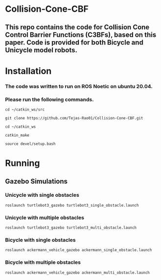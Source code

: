 # Collision-Cone-CBF

## This repo contains the code for Collision Cone Control Barrier Functions (C3BFs), based on this paper. Code is provided for both Bicycle and Unicycle model robots. 




# Installation

### The code was written to run on ROS Noetic on ubuntu 20.04. 
### Please run the following commands. 

```
cd ~/catkin_ws/src
```

```
git clone https://github.com/Tejas-Rao01/Collision-Cone-CBF.git
```
```
cd ~/catkin_ws 
```
```
catkin_make
```
```
source devel/setup.bash
```



# Running 

## Gazebo Simulations
### Unicycle with single obstacles
```
roslaunch turtlebot3_gazebo turtlebot3_single_obstacle.launch
```

### Unicycle with multiple obstacles
```
roslaunch turtlebot3_gazebo turtlebot3_multi_obstacle.launch
```
### Bicycle with single obstacles
```
roslaunch ackermann_vehicle_gazebo ackermann_single_obstacle.launch
```

### Bicycle with multiple obstacles
```
roslaunch ackermann_vehicle_gazebo ackermann_multi_obstacle.launch
```


